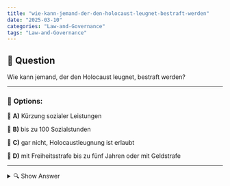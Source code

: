 ```yaml
---
title: "wie-kann-jemand-der-den-holocaust-leugnet-bestraft-werden"
date: "2025-03-10"
categories: "Law-and-Governance"
tags: "Law-and-Governance"
---
```


## 📌 **Question**

Wie kann jemand, der den Holocaust leugnet, bestraft werden?



---

### 📝 **Options:**

🔘 **A)** Kürzung sozialer Leistungen

🔘 **B)** bis zu 100 Sozialstunden

🔘 **C)** gar nicht, Holocaustleugnung ist erlaubt

🔘 **D)** mit Freiheitsstrafe bis zu fünf Jahren oder mit Geldstrafe

---

<details>
  <summary>🔍 Show Answer</summary>

  <p>
💡  <b>Correct Answer:</b>  d
  </p>
  <p>
    📖<b>Explanation:</b>
    In Deutschland ist die Leugnung des Holocaust strafbar. Das Strafgesetzbuch (§ 130 „Volksverhetzung“) verbietet das Leugnen, Verharmlosen oder Billigen von Völkermord, insbesondere des Holocaust. Diese Handlungen gelten als Volksverhetzung, da sie den öffentlichen Frieden stören und die historische Wahrheit verleumden. Die rechtlichen Konsequenzen können dabei erheblich sein und reichen von Geldstrafen bis hin zu Freiheitsstrafen. Diese gesetzlichen Regelungen sollen die Erinnerung an die Opfer des Holocaust bewahren und die Verbreitung von Hass und Extremismus verhindern.
  </p>
</details>
